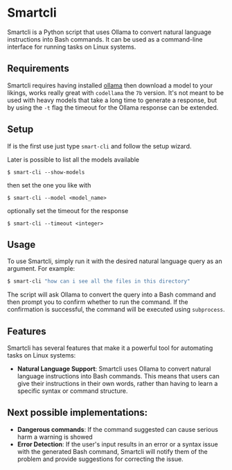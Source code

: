 
# Smartcli

Smartcli is a Python script that uses Ollama to convert natural language instructions into Bash commands. It can be used as a command-line interface for running tasks on Linux systems.

## Requirements

Smartcli requires having installed [ollama](https://ollama.com/) then download a model to your likings, works really great with `codellama` the `7b` version. 
It's not meant to be used with heavy models that take a long time to generate a response, but by using the `-t` flag the timeout for the  Ollama response can be extended.

## Setup
If is the first use just type `smart-cli` and follow the setup wizard.

Later is possible to list all the models available
```
$ smart-cli --show-models
```
then set the one you like with
```
$ smart-cli --model <model_name>
```
optionally set the timeout for the response
```
$ smart-cli --timeout <integer>
``` 

## Usage

To use Smartcli, simply run it with the desired natural language query as an argument. For example:
```bash
$ smart-cli "how can i see all the files in this directory"
```
The script will ask Ollama to convert the query into a Bash command and then prompt you to confirm whether to run the command. If the confirmation is successful, the command will be executed using `subprocess`.

## Features

Smartcli has several features that make it a powerful tool for automating tasks on Linux systems:

* **Natural Language Support**: Smartcli uses Ollama to convert natural language instructions into Bash commands. This means that users can give their instructions in their own words, rather than having to learn a specific syntax or command structure.


## Next possible implementations:
* **Dangerous commands**: If the command suggested can cause serious harm a warning is showed
* **Error Detection**: If the user's input results in an error or a syntax issue with the generated Bash command, Smartcli will notify them of the problem and provide suggestions for correcting the issue.
